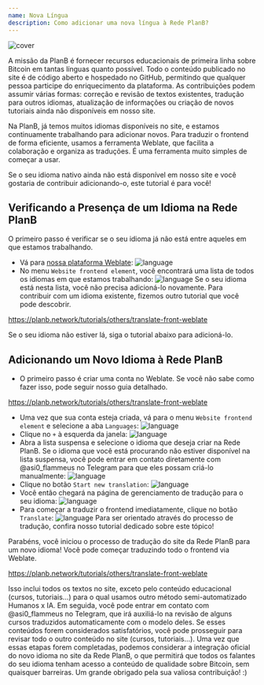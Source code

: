 ```yaml
---
name: Nova Língua
description: Como adicionar uma nova língua à Rede PlanB?
---
```

![cover](assets/cover.webp)

A missão da PlanB é fornecer recursos educacionais de primeira linha sobre Bitcoin em tantas línguas quanto possível. Todo o conteúdo publicado no site é de código aberto e hospedado no GitHub, permitindo que qualquer pessoa participe do enriquecimento da plataforma. As contribuições podem assumir várias formas: correção e revisão de textos existentes, tradução para outros idiomas, atualização de informações ou criação de novos tutoriais ainda não disponíveis em nosso site.

Na PlanB, já temos muitos idiomas disponíveis no site, e estamos continuamente trabalhando para adicionar novos. Para traduzir o frontend de forma eficiente, usamos a ferramenta Weblate, que facilita a colaboração e organiza as traduções. É uma ferramenta muito simples de começar a usar.

Se o seu idioma nativo ainda não está disponível em nosso site e você gostaria de contribuir adicionando-o, este tutorial é para você!

## Verificando a Presença de um Idioma na Rede PlanB

O primeiro passo é verificar se o seu idioma já não está entre aqueles em que estamos trabalhando.

- Vá para [nossa plataforma Weblate](https://weblate.planb.network/projects/planb-network-website/):
![language](assets/01.webp)
- No menu `Website frontend element`, você encontrará uma lista de todos os idiomas em que estamos trabalhando:
![language](assets/02.webp)
Se o seu idioma está nesta lista, você não precisa adicioná-lo novamente. Para contribuir com um idioma existente, fizemos outro tutorial que você pode descobrir.

https://planb.network/tutorials/others/translate-front-weblate



Se o seu idioma não estiver lá, siga o tutorial abaixo para adicioná-lo.

## Adicionando um Novo Idioma à Rede PlanB

- O primeiro passo é criar uma conta no Weblate. Se você não sabe como fazer isso, pode seguir nosso guia detalhado.

https://planb.network/tutorials/others/translate-front-weblate


- Uma vez que sua conta esteja criada, vá para o menu `Website frontend element` e selecione a aba `Languages`:
![language](assets/03.webp)
- Clique no `+` à esquerda da janela:
![language](assets/04.webp)
- Abra a lista suspensa e selecione o idioma que deseja criar na Rede PlanB. Se o idioma que você está procurando não estiver disponível na lista suspensa, você pode entrar em contato diretamente com @asi0_flammeus no Telegram para que eles possam criá-lo manualmente:
![language](assets/05.webp)
- Clique no botão `Start new translation`:
![language](assets/06.webp)
- Você então chegará na página de gerenciamento de tradução para o seu idioma:
![language](assets/07.webp)
- Para começar a traduzir o frontend imediatamente, clique no botão `Translate`: ![language](assets/08.webp)
Para ser orientado através do processo de tradução, confira nosso tutorial dedicado sobre este tópico!

Parabéns, você iniciou o processo de tradução do site da Rede PlanB para um novo idioma! Você pode começar traduzindo todo o frontend via Weblate.

https://planb.network/tutorials/others/translate-front-weblate

 Isso inclui todos os textos no site, exceto pelo conteúdo educacional (cursos, tutoriais...) para o qual usamos outro método semi-automatizado Humanos x IA.
Em seguida, você pode entrar em contato com @asi0_flammeus no Telegram, que irá auxiliá-lo na revisão de alguns cursos traduzidos automaticamente com o modelo deles. Se esses conteúdos forem considerados satisfatórios, você pode prosseguir para revisar todo o outro conteúdo no site (cursos, tutoriais...). Uma vez que essas etapas forem completadas, podemos considerar a integração oficial do novo idioma no site da Rede PlanB, o que permitirá que todos os falantes do seu idioma tenham acesso a conteúdo de qualidade sobre Bitcoin, sem quaisquer barreiras.
Um grande obrigado pela sua valiosa contribuição! :)